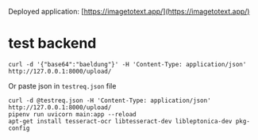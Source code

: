 
Deployed application: [https://imagetotext.app/](https://imagetotext.app/)

# test backend

```
curl -d '{"base64":"baeldung"}' -H 'Content-Type: application/json' http://127.0.0.1:8000/upload/
```

Or paste json in `testreq.json` file

```
curl -d @testreq.json -H 'Content-Type: application/json' http://127.0.0.1:8000/upload/
pipenv run uvicorn main:app --reload
apt-get install tesseract-ocr libtesseract-dev libleptonica-dev pkg-config
```
